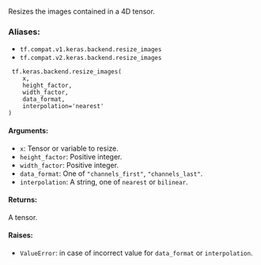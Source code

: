 
Resizes the images contained in a 4D tensor.
### Aliases:
- `tf.compat.v1.keras.backend.resize_images`
- `tf.compat.v2.keras.backend.resize_images`

```
 tf.keras.backend.resize_images(
    x,
    height_factor,
    width_factor,
    data_format,
    interpolation='nearest'
)
```
#### Arguments:
- `x`: Tensor or variable to resize.
- `height_factor`: Positive integer.
- `width_factor`: Positive integer.
- `data_format`: One of `"channels_first"`, `"channels_last"`.
- `interpolation`: A string, one of `nearest` or `bilinear`.
#### Returns:

A tensor.
#### Raises:
- `ValueError`: in case of incorrect value for `data_format` or `interpolation`.
